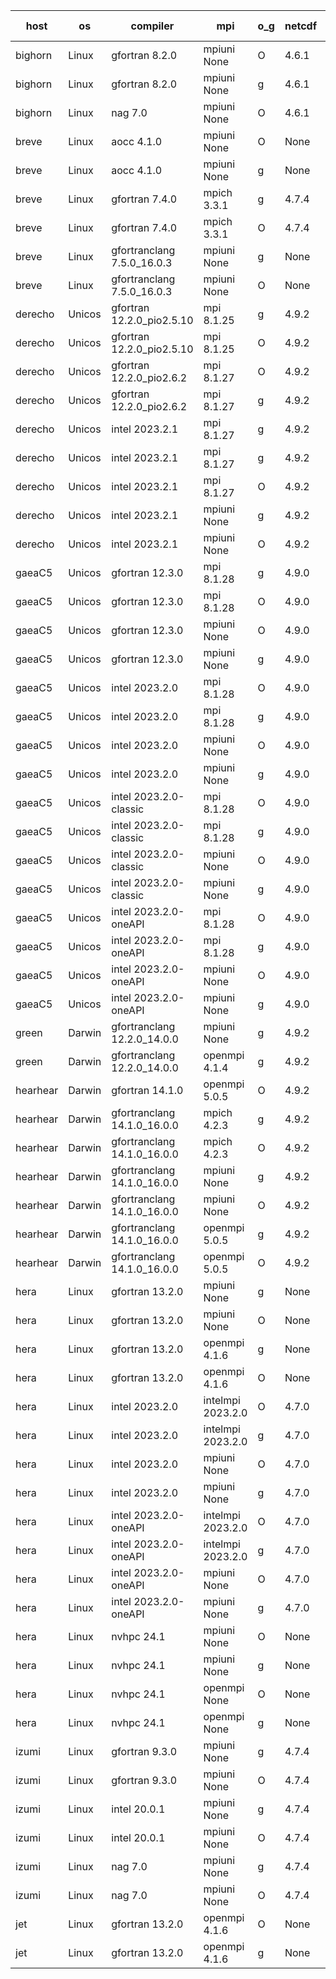 

| host     | os       | compiler                              | mpi                      | o_g        | netcdf        | build       | u_pass          | u_fail          | s_pass            | s_fail            | e_pass             | e_fail             | nuopc_pass       | nuopc_fail       | artifacts link          |
|----------|----------|---------------------------------------|--------------------------|------------|---------------|-------------|-----------------|-----------------|-------------------|-------------------|--------------------|--------------------|------------------|------------------|-------------------------|
| bighorn | Linux | gfortran 8.2.0 | mpiuni None  | O | 4.6.1  | PASS | 12528 | 0 | 9 | 0 | 42 | 0 | None | None | <a href="https://github.com/esmf-org/esmf-test-artifacts/tree/00a29ba577d398f022197a95acd79c56ffb2be4f/develop/gfortran/8.2.0/O/mpiuni/None" target="_blank">00a29ba</a> | 
| bighorn | Linux | gfortran 8.2.0 | mpiuni None  | g | 4.6.1  | PASS | 12528 | 0 | 9 | 0 | 42 | 0 | None | None | <a href="https://github.com/esmf-org/esmf-test-artifacts/tree/0265992fc07ffa55f86a5d315e3e1355bd69c914/develop/gfortran/8.2.0/g/mpiuni/None" target="_blank">0265992</a> | 
| bighorn | Linux | nag 7.0 | mpiuni None  | O | 4.6.1  | PASS | None | None | None | None | None | None | None | None | <a href="https://github.com/esmf-org/esmf-test-artifacts/tree/172bdec58547f0601ec805fd21e3cb5b5ba5abcd/develop/nag/7.0/O/mpiuni/None" target="_blank">172bdec</a> | 
| breve | Linux | aocc 4.1.0 | mpiuni None  | O | None  | PASS | 12502 | 26 | 9 | 0 | 42 | 0 | None | None | <a href="https://github.com/esmf-org/esmf-test-artifacts/tree/cf1b90e6f7a96e4a69339a5b2203dc056ea6ce0c/develop/aocc/4.1.0/O/mpiuni/None" target="_blank">cf1b90e</a> | 
| breve | Linux | aocc 4.1.0 | mpiuni None  | g | None  | PASS | 12502 | 26 | 9 | 0 | 42 | 0 | None | None | <a href="https://github.com/esmf-org/esmf-test-artifacts/tree/5772dbda44eab777339009d53586304a17851421/develop/aocc/4.1.0/g/mpiuni/None" target="_blank">5772dbd</a> | 
| breve | Linux | gfortran 7.4.0 | mpich 3.3.1  | g | 4.7.4  | PASS | None | None | None | None | None | None | None | None | <a href="https://github.com/esmf-org/esmf-test-artifacts/tree/c83091170df5b1a5783558c31f7fb93b34305775/develop/gfortran/7.4.0/g/mpich/3.3.1" target="_blank">c830911</a> | 
| breve | Linux | gfortran 7.4.0 | mpich 3.3.1  | O | 4.7.4  | PASS | 14197 | 0 | 51 | 0 | 80 | 0 | 57 | 0 | <a href="https://github.com/esmf-org/esmf-test-artifacts/tree/964d52a9bf212f94233e90a61b50f37eee55c48d/develop/gfortran/7.4.0/O/mpich/3.3.1" target="_blank">964d52a</a> | 
| breve | Linux | gfortranclang 7.5.0_16.0.3 | mpiuni None  | g | None  | PASS | 12528 | 0 | 9 | 0 | 42 | 0 | None | None | <a href="https://github.com/esmf-org/esmf-test-artifacts/tree/30f5c6b53bacdd83147178615fc459987a1123c4/develop/gfortranclang/7.5.0_16.0.3/g/mpiuni/None" target="_blank">30f5c6b</a> | 
| breve | Linux | gfortranclang 7.5.0_16.0.3 | mpiuni None  | O | None  | PASS | 12528 | 0 | 9 | 0 | 42 | 0 | None | None | <a href="https://github.com/esmf-org/esmf-test-artifacts/tree/6d2205e107fa96977346392ed8fc7f1991b7bc42/develop/gfortranclang/7.5.0_16.0.3/O/mpiuni/None" target="_blank">6d2205e</a> | 
| derecho | Unicos | gfortran 12.2.0_pio2.5.10 | mpi 8.1.25  | g | 4.9.2  | PASS | None | None | None | None | None | None | None | None | <a href="https://github.com/esmf-org/esmf-test-artifacts/tree/dab99387bdf23163f02d1401562d3d195e0b2392/develop/gfortran/12.2.0_pio2.5.10/g/mpi/8.1.25" target="_blank">dab9938</a> | 
| derecho | Unicos | gfortran 12.2.0_pio2.5.10 | mpi 8.1.25  | O | 4.9.2  | PASS | None | None | None | None | None | None | None | None | <a href="https://github.com/esmf-org/esmf-test-artifacts/tree/fb22a94170d999884e9bac75d001dc137f984e77/develop/gfortran/12.2.0_pio2.5.10/O/mpi/8.1.25" target="_blank">fb22a94</a> | 
| derecho | Unicos | gfortran 12.2.0_pio2.6.2 | mpi 8.1.27  | O | 4.9.2  | PASS | None | None | None | None | None | None | None | None | <a href="https://github.com/esmf-org/esmf-test-artifacts/tree/e36f62bf8eccb89e1699d958633eaa62cac7ca7d/develop/gfortran/12.2.0_pio2.6.2/O/mpi/8.1.27" target="_blank">e36f62b</a> | 
| derecho | Unicos | gfortran 12.2.0_pio2.6.2 | mpi 8.1.27  | g | 4.9.2  | PASS | None | None | None | None | None | None | None | None | <a href="https://github.com/esmf-org/esmf-test-artifacts/tree/391e9ec3fd620421c624c4b4d6e40e3e124bc6de/develop/gfortran/12.2.0_pio2.6.2/g/mpi/8.1.27" target="_blank">391e9ec</a> | 
| derecho | Unicos | intel 2023.2.1 | mpi 8.1.27  | g | 4.9.2  | PASS | 14197 | 0 | 51 | 0 | 80 | 0 | 58 | 0 | <a href="https://github.com/esmf-org/esmf-test-artifacts/tree/5acce66f10b5144a9e15e837cad5468cc1d5b06d/develop/intel/2023.2.1/g/mpi/8.1.27" target="_blank">5acce66</a> | 
| derecho | Unicos | intel 2023.2.1 | mpi 8.1.27  | g | 4.9.2  | PASS | None | None | None | None | None | None | None | None | <a href="https://github.com/esmf-org/esmf-test-artifacts/tree/297181790f0367670123e0768b485d1e73a59f13/develop/intel/2023.2.1/g/mpi/8.1.27" target="_blank">2971817</a> | 
| derecho | Unicos | intel 2023.2.1 | mpi 8.1.27  | O | 4.9.2  | PASS | None | None | None | None | None | None | None | None | <a href="https://github.com/esmf-org/esmf-test-artifacts/tree/72ceea99db1e112d94c3ae1c5e9dd89d6d02070f/develop/intel/2023.2.1/O/mpi/8.1.27" target="_blank">72ceea9</a> | 
| derecho | Unicos | intel 2023.2.1 | mpiuni None  | g | 4.9.2  | PASS | None | None | None | None | None | None | None | None | <a href="https://github.com/esmf-org/esmf-test-artifacts/tree/f843f4892a35eb3649e54d225d46dcfc2592a743/develop/intel/2023.2.1/g/mpiuni/None" target="_blank">f843f48</a> | 
| derecho | Unicos | intel 2023.2.1 | mpiuni None  | O | 4.9.2  | PASS | None | None | None | None | None | None | None | None | <a href="https://github.com/esmf-org/esmf-test-artifacts/tree/efacabdab98d390f9d4d61760c7fd6efbd381a53/develop/intel/2023.2.1/O/mpiuni/None" target="_blank">efacabd</a> | 
| gaeaC5 | Unicos | gfortran 12.3.0 | mpi 8.1.28  | g | 4.9.0  | PASS | None | None | None | None | None | None | None | None | <a href="https://github.com/esmf-org/esmf-test-artifacts/tree/cd8d0c9b952893aca8eb69a1a36cec73a112b68f/develop/gfortran/12.3.0/g/mpi/8.1.28" target="_blank">cd8d0c9</a> | 
| gaeaC5 | Unicos | gfortran 12.3.0 | mpi 8.1.28  | O | 4.9.0  | PASS | None | None | None | None | None | None | None | None | <a href="https://github.com/esmf-org/esmf-test-artifacts/tree/56e59108ca8b38e9950116cf6237489fba38fcf8/develop/gfortran/12.3.0/O/mpi/8.1.28" target="_blank">56e5910</a> | 
| gaeaC5 | Unicos | gfortran 12.3.0 | mpiuni None  | O | 4.9.0  | PASS | 12528 | 0 | 9 | 0 | 42 | 0 | None | None | <a href="https://github.com/esmf-org/esmf-test-artifacts/tree/b1e468af657816c65cc0e9a54ccf2b42ac2428e2/develop/gfortran/12.3.0/O/mpiuni/None" target="_blank">b1e468a</a> | 
| gaeaC5 | Unicos | gfortran 12.3.0 | mpiuni None  | g | 4.9.0  | PASS | 12528 | 0 | 9 | 0 | 42 | 0 | None | None | <a href="https://github.com/esmf-org/esmf-test-artifacts/tree/7bcdd5eaf2de8ed8e89c7f14b1dd286f752b3fbb/develop/gfortran/12.3.0/g/mpiuni/None" target="_blank">7bcdd5e</a> | 
| gaeaC5 | Unicos | intel 2023.2.0 | mpi 8.1.28  | O | 4.9.0  | PASS | None | None | None | None | None | None | None | None | <a href="https://github.com/esmf-org/esmf-test-artifacts/tree/d8208ed1d75fe435fc93b39011da8c3f407d8351/develop/intel/2023.2.0/O/mpi/8.1.28" target="_blank">d8208ed</a> | 
| gaeaC5 | Unicos | intel 2023.2.0 | mpi 8.1.28  | g | 4.9.0  | PASS | None | None | None | None | None | None | None | None | <a href="https://github.com/esmf-org/esmf-test-artifacts/tree/78e5b5c8332eef471b4538b824794b6d182de2d6/develop/intel/2023.2.0/g/mpi/8.1.28" target="_blank">78e5b5c</a> | 
| gaeaC5 | Unicos | intel 2023.2.0 | mpiuni None  | O | 4.9.0  | PASS | 12528 | 0 | 9 | 0 | 42 | 0 | None | None | <a href="https://github.com/esmf-org/esmf-test-artifacts/tree/be0f82a20a21c386fbea0cfcab2c77fc119cd16d/develop/intel/2023.2.0/O/mpiuni/None" target="_blank">be0f82a</a> | 
| gaeaC5 | Unicos | intel 2023.2.0 | mpiuni None  | g | 4.9.0  | PASS | 12528 | 0 | 9 | 0 | 42 | 0 | None | None | <a href="https://github.com/esmf-org/esmf-test-artifacts/tree/1653362ec503d266077dab5da8aad04491077815/develop/intel/2023.2.0/g/mpiuni/None" target="_blank">1653362</a> | 
| gaeaC5 | Unicos | intel 2023.2.0-classic | mpi 8.1.28  | O | 4.9.0  | PASS | 14197 | 0 | 51 | 0 | 80 | 0 | 57 | 0 | <a href="https://github.com/esmf-org/esmf-test-artifacts/tree/1016ea48bdbb6a01fea6fdb25b2cba2aeaeb5c2c/develop/intel/2023.2.0-classic/O/mpi/8.1.28" target="_blank">1016ea4</a> | 
| gaeaC5 | Unicos | intel 2023.2.0-classic | mpi 8.1.28  | g | 4.9.0  | PASS | None | None | None | None | None | None | None | None | <a href="https://github.com/esmf-org/esmf-test-artifacts/tree/0c93840c6e80273c4f47f7b53554475feef155f3/develop/intel/2023.2.0-classic/g/mpi/8.1.28" target="_blank">0c93840</a> | 
| gaeaC5 | Unicos | intel 2023.2.0-classic | mpiuni None  | O | 4.9.0  | PASS | 12528 | 0 | 9 | 0 | 42 | 0 | None | None | <a href="https://github.com/esmf-org/esmf-test-artifacts/tree/caf40d00ea53ed7eb97f7c89609f8c9dbda8faa4/develop/intel/2023.2.0-classic/O/mpiuni/None" target="_blank">caf40d0</a> | 
| gaeaC5 | Unicos | intel 2023.2.0-classic | mpiuni None  | g | 4.9.0  | PASS | None | None | None | None | None | None | None | None | <a href="https://github.com/esmf-org/esmf-test-artifacts/tree/ff9897268de92f9fd0fc696c4fbf58ad89d76f5e/develop/intel/2023.2.0-classic/g/mpiuni/None" target="_blank">ff98972</a> | 
| gaeaC5 | Unicos | intel 2023.2.0-oneAPI | mpi 8.1.28  | O | 4.9.0  | PASS | None | None | None | None | None | None | None | None | <a href="https://github.com/esmf-org/esmf-test-artifacts/tree/40ac94420e6939fd9f76462deee5f99a1a90d24e/develop/intel/2023.2.0-oneAPI/O/mpi/8.1.28" target="_blank">40ac944</a> | 
| gaeaC5 | Unicos | intel 2023.2.0-oneAPI | mpi 8.1.28  | g | 4.9.0  | PASS | None | None | None | None | None | None | None | None | <a href="https://github.com/esmf-org/esmf-test-artifacts/tree/05ac40ec8b0db885409d61c9f49dd8717c7c4e2e/develop/intel/2023.2.0-oneAPI/g/mpi/8.1.28" target="_blank">05ac40e</a> | 
| gaeaC5 | Unicos | intel 2023.2.0-oneAPI | mpiuni None  | O | 4.9.0  | PASS | 12528 | 0 | 9 | 0 | 42 | 0 | None | None | <a href="https://github.com/esmf-org/esmf-test-artifacts/tree/d49a8026fdd869ac86fb4ad3786f84edb0997a3f/develop/intel/2023.2.0-oneAPI/O/mpiuni/None" target="_blank">d49a802</a> | 
| gaeaC5 | Unicos | intel 2023.2.0-oneAPI | mpiuni None  | g | 4.9.0  | PASS | 12528 | 0 | 9 | 0 | 42 | 0 | None | None | <a href="https://github.com/esmf-org/esmf-test-artifacts/tree/d802e9fb7afcf300dd612957478792076bb3d1c4/develop/intel/2023.2.0-oneAPI/g/mpiuni/None" target="_blank">d802e9f</a> | 
| green | Darwin | gfortranclang 12.2.0_14.0.0 | mpiuni None  | g | 4.9.2  | PASS | None | None | None | None | None | None | None | None | <a href="https://github.com/esmf-org/esmf-test-artifacts/tree/7a9455397c0e9103fa4df0cee60ae7eb6a23e843/develop/gfortranclang/12.2.0_14.0.0/g/mpiuni/None" target="_blank">7a94553</a> | 
| green | Darwin | gfortranclang 12.2.0_14.0.0 | openmpi 4.1.4  | g | 4.9.2  | PASS | 14197 | 0 | 51 | 0 | 80 | 0 | 58 | 0 | <a href="https://github.com/esmf-org/esmf-test-artifacts/tree/cff80d673c417f0db9b9a82161f143f702fb9a79/develop/gfortranclang/12.2.0_14.0.0/g/openmpi/4.1.4" target="_blank">cff80d6</a> | 
| hearhear | Darwin | gfortran 14.1.0 | openmpi 5.0.5  | O | 4.9.2  | PASS | None | None | None | None | None | None | None | None | <a href="https://github.com/esmf-org/esmf-test-artifacts/tree/2523e2a26354cec17e8d217c7f9466f50ac60fdd/develop/gfortran/14.1.0/O/openmpi/5.0.5" target="_blank">2523e2a</a> | 
| hearhear | Darwin | gfortranclang 14.1.0_16.0.0 | mpich 4.2.3  | g | 4.9.2  | PASS | 14197 | 0 | 51 | 0 | 80 | 0 | 57 | 0 | <a href="https://github.com/esmf-org/esmf-test-artifacts/tree/fd20531c40eb0e5bd6a9bff0713e9b399c12fdeb/develop/gfortranclang/14.1.0_16.0.0/g/mpich/4.2.3" target="_blank">fd20531</a> | 
| hearhear | Darwin | gfortranclang 14.1.0_16.0.0 | mpich 4.2.3  | O | 4.9.2  | PASS | 14197 | 0 | 51 | 0 | 80 | 0 | 57 | 0 | <a href="https://github.com/esmf-org/esmf-test-artifacts/tree/f5b1fda80ad27ba24e4add920f105292fceb1b58/develop/gfortranclang/14.1.0_16.0.0/O/mpich/4.2.3" target="_blank">f5b1fda</a> | 
| hearhear | Darwin | gfortranclang 14.1.0_16.0.0 | mpiuni None  | g | 4.9.2  | PASS | 12528 | 0 | 9 | 0 | 42 | 0 | None | None | <a href="https://github.com/esmf-org/esmf-test-artifacts/tree/346b264c28b8e7970d13c35e1fa6f6ffa5b91524/develop/gfortranclang/14.1.0_16.0.0/g/mpiuni/None" target="_blank">346b264</a> | 
| hearhear | Darwin | gfortranclang 14.1.0_16.0.0 | mpiuni None  | O | 4.9.2  | PASS | 12528 | 0 | 9 | 0 | 42 | 0 | None | None | <a href="https://github.com/esmf-org/esmf-test-artifacts/tree/fa9f34fb0c291251fc1afac2592a573e7c85c83d/develop/gfortranclang/14.1.0_16.0.0/O/mpiuni/None" target="_blank">fa9f34f</a> | 
| hearhear | Darwin | gfortranclang 14.1.0_16.0.0 | openmpi 5.0.5  | g | 4.9.2  | PASS | 14197 | 0 | 51 | 0 | 80 | 0 | 57 | 0 | <a href="https://github.com/esmf-org/esmf-test-artifacts/tree/0741835b6b5abfe4137322c77c2a96e5e631f33b/develop/gfortranclang/14.1.0_16.0.0/g/openmpi/5.0.5" target="_blank">0741835</a> | 
| hearhear | Darwin | gfortranclang 14.1.0_16.0.0 | openmpi 5.0.5  | O | 4.9.2  | PASS | 14197 | 0 | 51 | 0 | 80 | 0 | 57 | 0 | <a href="https://github.com/esmf-org/esmf-test-artifacts/tree/48ca425dfca4b4847c6848241e907c12532695e3/develop/gfortranclang/14.1.0_16.0.0/O/openmpi/5.0.5" target="_blank">48ca425</a> | 
| hera | Linux | gfortran 13.2.0 | mpiuni None  | g | None  | PASS | 12528 | 0 | 9 | 0 | 42 | 0 | None | None | <a href="https://github.com/esmf-org/esmf-test-artifacts/tree/2709543125147aa7458f5c6b0aee843b58607179/develop/gfortran/13.2.0/g/mpiuni/None" target="_blank">2709543</a> | 
| hera | Linux | gfortran 13.2.0 | mpiuni None  | O | None  | PASS | 12528 | 0 | 9 | 0 | 42 | 0 | None | None | <a href="https://github.com/esmf-org/esmf-test-artifacts/tree/0a2827460e89dfaf43b1b735fa6bc86bdafc10fd/develop/gfortran/13.2.0/O/mpiuni/None" target="_blank">0a28274</a> | 
| hera | Linux | gfortran 13.2.0 | openmpi 4.1.6  | g | None  | PASS | 14197 | 0 | 51 | 0 | 80 | 0 | 57 | 0 | <a href="https://github.com/esmf-org/esmf-test-artifacts/tree/cfeb8f9b0059aa17d2e744c44ba7edd0a9498b7d/develop/gfortran/13.2.0/g/openmpi/4.1.6" target="_blank">cfeb8f9</a> | 
| hera | Linux | gfortran 13.2.0 | openmpi 4.1.6  | O | None  | PASS | 14197 | 0 | 51 | 0 | 80 | 0 | 57 | 0 | <a href="https://github.com/esmf-org/esmf-test-artifacts/tree/6040d14764a56259c817e9fc67d42ba86505ed16/develop/gfortran/13.2.0/O/openmpi/4.1.6" target="_blank">6040d14</a> | 
| hera | Linux | intel 2023.2.0 | intelmpi 2023.2.0  | O | 4.7.0  | PASS | 14197 | 0 | 51 | 0 | 80 | 0 | 57 | 0 | <a href="https://github.com/esmf-org/esmf-test-artifacts/tree/96dc71ae5ab51a0300c3d6d67c60a0da31cbb0e1/develop/intel/2023.2.0/O/intelmpi/2023.2.0" target="_blank">96dc71a</a> | 
| hera | Linux | intel 2023.2.0 | intelmpi 2023.2.0  | g | 4.7.0  | PASS | 14197 | 0 | 51 | 0 | 80 | 0 | 57 | 0 | <a href="https://github.com/esmf-org/esmf-test-artifacts/tree/ec50fb2e14db5abcb293890d2457a40b27941d47/develop/intel/2023.2.0/g/intelmpi/2023.2.0" target="_blank">ec50fb2</a> | 
| hera | Linux | intel 2023.2.0 | mpiuni None  | O | 4.7.0  | PASS | 12528 | 0 | 9 | 0 | 42 | 0 | None | None | <a href="https://github.com/esmf-org/esmf-test-artifacts/tree/eb01678da173bd3d2e27b4af1333e51488e62767/develop/intel/2023.2.0/O/mpiuni/None" target="_blank">eb01678</a> | 
| hera | Linux | intel 2023.2.0 | mpiuni None  | g | 4.7.0  | PASS | 12528 | 0 | 9 | 0 | 42 | 0 | None | None | <a href="https://github.com/esmf-org/esmf-test-artifacts/tree/0b96a5e8788f108b95b145f45069e5b714b86413/develop/intel/2023.2.0/g/mpiuni/None" target="_blank">0b96a5e</a> | 
| hera | Linux | intel 2023.2.0-oneAPI | intelmpi 2023.2.0  | O | 4.7.0  | PASS | 14197 | 0 | 50 | 1 | 80 | 0 | 57 | 0 | <a href="https://github.com/esmf-org/esmf-test-artifacts/tree/023f245bb846e3808bc36ea19531486ede39588b/develop/intel/2023.2.0-oneAPI/O/intelmpi/2023.2.0" target="_blank">023f245</a> | 
| hera | Linux | intel 2023.2.0-oneAPI | intelmpi 2023.2.0  | g | 4.7.0  | PASS | 14197 | 0 | 51 | 0 | 80 | 0 | 57 | 0 | <a href="https://github.com/esmf-org/esmf-test-artifacts/tree/1559f2734a60c5742eee14602bd375ef8e6544cd/develop/intel/2023.2.0-oneAPI/g/intelmpi/2023.2.0" target="_blank">1559f27</a> | 
| hera | Linux | intel 2023.2.0-oneAPI | mpiuni None  | O | 4.7.0  | PASS | 12528 | 0 | 9 | 0 | 42 | 0 | None | None | <a href="https://github.com/esmf-org/esmf-test-artifacts/tree/783719f36ccc878519f7f9ba149dc835f375003e/develop/intel/2023.2.0-oneAPI/O/mpiuni/None" target="_blank">783719f</a> | 
| hera | Linux | intel 2023.2.0-oneAPI | mpiuni None  | g | 4.7.0  | PASS | 12528 | 0 | 9 | 0 | 42 | 0 | None | None | <a href="https://github.com/esmf-org/esmf-test-artifacts/tree/b351aeab8a99cd966bcdf667014f2f6d1a202e67/develop/intel/2023.2.0-oneAPI/g/mpiuni/None" target="_blank">b351aea</a> | 
| hera | Linux | nvhpc 24.1 | mpiuni None  | O | None  | PASS | 12528 | 0 | 9 | 0 | 42 | 0 | None | None | <a href="https://github.com/esmf-org/esmf-test-artifacts/tree/3198a9f8a8482a3650caace204a90ee061c90559/develop/nvhpc/24.1/O/mpiuni/None" target="_blank">3198a9f</a> | 
| hera | Linux | nvhpc 24.1 | mpiuni None  | g | None  | PASS | 12528 | 0 | 9 | 0 | 42 | 0 | None | None | <a href="https://github.com/esmf-org/esmf-test-artifacts/tree/41294fd513e08f57f32853ea817e3be931ae0aae/develop/nvhpc/24.1/g/mpiuni/None" target="_blank">41294fd</a> | 
| hera | Linux | nvhpc 24.1 | openmpi None  | O | None  | PASS | 14197 | 0 | 51 | 0 | 80 | 0 | 57 | 0 | <a href="https://github.com/esmf-org/esmf-test-artifacts/tree/141801c89cf15f008d8691b52a9f8423bdf358a5/develop/nvhpc/24.1/O/openmpi/None" target="_blank">141801c</a> | 
| hera | Linux | nvhpc 24.1 | openmpi None  | g | None  | PASS | 14197 | 0 | 51 | 0 | 80 | 0 | 57 | 0 | <a href="https://github.com/esmf-org/esmf-test-artifacts/tree/3670dc209db9b56e9a2e90e94e6947f732f9f814/develop/nvhpc/24.1/g/openmpi/None" target="_blank">3670dc2</a> | 
| izumi | Linux | gfortran 9.3.0 | mpiuni None  | g | 4.7.4  | PASS | 12528 | 0 | 9 | 0 | 42 | 0 | None | None | <a href="https://github.com/esmf-org/esmf-test-artifacts/tree/2c47b2fd32c50a175a23495bc89068c979d92ac5/develop/gfortran/9.3.0/g/mpiuni/None" target="_blank">2c47b2f</a> | 
| izumi | Linux | gfortran 9.3.0 | mpiuni None  | O | 4.7.4  | PASS | 12528 | 0 | 9 | 0 | 42 | 0 | None | None | <a href="https://github.com/esmf-org/esmf-test-artifacts/tree/1dc6c82f49a939b30293e209453de5848f5e0a71/develop/gfortran/9.3.0/O/mpiuni/None" target="_blank">1dc6c82</a> | 
| izumi | Linux | intel 20.0.1 | mpiuni None  | g | 4.7.4  | PASS | 12528 | 0 | 9 | 0 | 42 | 0 | None | None | <a href="https://github.com/esmf-org/esmf-test-artifacts/tree/e39326c46ec128f63bd451aa3ca271b4c00002bc/develop/intel/20.0.1/g/mpiuni/None" target="_blank">e39326c</a> | 
| izumi | Linux | intel 20.0.1 | mpiuni None  | O | 4.7.4  | PASS | 12528 | 0 | 9 | 0 | 42 | 0 | None | None | <a href="https://github.com/esmf-org/esmf-test-artifacts/tree/f4b4d97b22f92ffe167deda59190cfebc3921582/develop/intel/20.0.1/O/mpiuni/None" target="_blank">f4b4d97</a> | 
| izumi | Linux | nag 7.0 | mpiuni None  | g | 4.7.4  | PASS | 12528 | 0 | 9 | 0 | 42 | 0 | None | None | <a href="https://github.com/esmf-org/esmf-test-artifacts/tree/f67e57e6bca33e204bd068dff49c3545e4d79563/develop/nag/7.0/g/mpiuni/None" target="_blank">f67e57e</a> | 
| izumi | Linux | nag 7.0 | mpiuni None  | O | 4.7.4  | PASS | 12528 | 0 | 9 | 0 | 42 | 0 | None | None | <a href="https://github.com/esmf-org/esmf-test-artifacts/tree/a32ca0ad8efa1509f274cf649c0c805b7d4b1c1d/develop/nag/7.0/O/mpiuni/None" target="_blank">a32ca0a</a> | 
| jet | Linux | gfortran 13.2.0 | openmpi 4.1.6  | O | None  | PASS | 14197 | 0 | 51 | 0 | 80 | 0 | 57 | 0 | <a href="https://github.com/esmf-org/esmf-test-artifacts/tree/3be48b28c751f601c754a10fcb088b4350b32797/develop/gfortran/13.2.0/O/openmpi/4.1.6" target="_blank">3be48b2</a> | 
| jet | Linux | gfortran 13.2.0 | openmpi 4.1.6  | g | None  | PASS | 14197 | 0 | 51 | 0 | 80 | 0 | 57 | 0 | <a href="https://github.com/esmf-org/esmf-test-artifacts/tree/4f3ec0435d23cd7c4408b8dbc4a5194d5d28c000/develop/gfortran/13.2.0/g/openmpi/4.1.6" target="_blank">4f3ec04</a> | 
